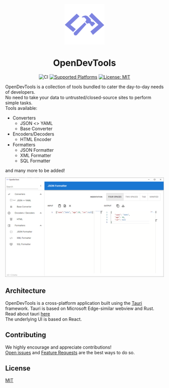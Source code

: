 <div align="center">

<p>
  <img width="128" src="assets/640x640.png">
</p>

# OpenDevTools

![CI](https://github.com/a-khanna/tauri-app/actions/workflows/ci.yml/badge.svg)
[![Supported Platforms](https://img.shields.io/badge/Platform-windows%20%7C%20linux%20%7C%20macos-green)](https://github.com/a-khanna/OpenDevTools/releases)
[![License: MIT](https://img.shields.io/badge/License-MIT-blue.svg)](LICENSE)

</div>
  
OpenDevTools is a collection of tools bundled to cater the day-to-day needs of developers.\
No need to take your data to untrusted/closed-source sites to perform simple tasks.\
Tools available:
- Converters
  - JSON <> YAML
  - Base Converter
- Encoders/Decoders
  - HTML Encoder
- Formatters
  - JSON Formatter
  - XML Formatter
  - SQL Formatter

and many more to be added!

![Screenshot](assets/screenshot.png)

## Architecture

OpenDevTools is a cross-platform application built using the [Tauri](https://tauri.studio) framework. Tauri is based on Microsoft Edge-similar webview and Rust. Read about tauri [here](https://tauri.studio/en/docs/about/intro)\
The underlying UI is based on React.

## Contributing

We highly encourage and appreciate contributions!\
[Open issues](https://github.com/a-khanna/OpenDevTools/issues) and [Feature Requests](https://github.com/a-khanna/OpenDevTools/discussions) are the best ways to do so.

## License

[MIT](https://github.com/a-khanna/OpenDevTools/blob/main/LICENSE)

